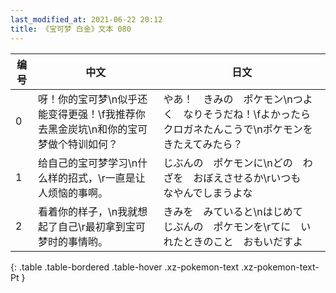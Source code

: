 ```yaml
---
last_modified_at: 2021-06-22 20:12
title: 《宝可梦 白金》文本 080
---
```

| 编号 | 中文 | 日文 |
| ---- | ---- | ---- |
| 0 | 呀！你的宝可梦\n似乎还能变得更强！\f我推荐你去黑金炭坑\n和你的宝可梦做个特训如何？ | やあ！　きみの　ポケモン\nつよく　なりそうだね！\fよかったら　クロガネたんこうで\nポケモンを　きたえてみたら？ |
| 1 | 给自己的宝可梦学习\n什么样的招式，\r一直是让人烦恼的事啊。 | じぶんの　ポケモンに\nどの　わざを　おぼえさせるか\rいつも　なやんでしまうよな |
| 2 | 看着你的样子，\n我就想起了自己\r最初拿到宝可梦时的事情哟。 | きみを　みていると\nはじめて　じぶんの　ポケモンを\rてに　いれたときのこと　おもいだすよ |
{: .table .table-bordered .table-hover .xz-pokemon-text .xz-pokemon-text-Pt }